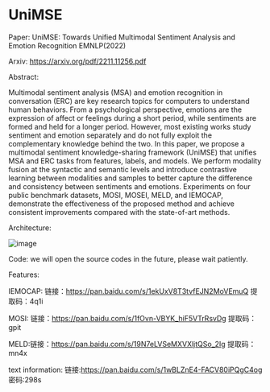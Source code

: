 # UniMSE

Paper: UniMSE: Towards Unified Multimodal Sentiment Analysis and Emotion Recognition EMNLP(2022)

Arxiv: https://arxiv.org/pdf/2211.11256.pdf

Abstract:

Multimodal sentiment analysis (MSA) and emotion recognition in conversation (ERC) are key research topics for computers to understand human behaviors. From a psychological perspective, emotions are the expression of affect or feelings during a short period, while sentiments are formed and held for a longer period. However, most existing works study sentiment and emotion separately and do not fully exploit the complementary knowledge behind the two. In this paper, we propose a multimodal sentiment knowledge-sharing framework (UniMSE) that unifies MSA and ERC tasks from features, labels, and models. We perform modality fusion at the syntactic and semantic levels and introduce contrastive learning between modalities and samples to better capture the difference and consistency between sentiments and emotions. Experiments on four public benchmark datasets, MOSI, MOSEI, MELD, and IEMOCAP, demonstrate the effectiveness of the proposed method and achieve consistent improvements compared with the state-of-art methods.

Architecture:

![image](https://user-images.githubusercontent.com/22788642/196078764-4313a0ac-9727-4692-9836-99f667007c93.png)


Code: we will open the source codes in the future, please wait patiently.

Features: 

IEMOCAP: 链接：https://pan.baidu.com/s/1ekUxV8T3tvfEJN2MoVEmuQ 
提取码：4q1i

MOSI: 链接：https://pan.baidu.com/s/1fOvn-VBYK_hiF5VTrRsvDg 
提取码：gpit

MELD:链接：https://pan.baidu.com/s/19N7eLVSeMXVXljtQSo_2Ig 
提取码：mn4x

text information:
链接:https://pan.baidu.com/s/1wBLZnE4-FACV80iPQgC4og  密码:298s
